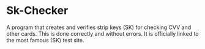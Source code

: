 # Sk-Checker
A program that creates and verifies strip keys (SK) for checking CVV and other cards.   This is done correctly and without errors. It is officially linked to the most famous (SK) test site.
